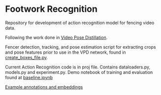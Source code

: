 ﻿# Footwork Recognition
Repository for development of action recognition model for fencing video data. 

Following the work done in [Video Pose Distillation](https://github.com/jhong93/vpd). 

Fencer detection, tracking, and pose estimation script for extracting crops and pose features prior to use in the VPD network, found in [create_boxes_file.py](https://github.com/Carpfire/fencing_cv/blob/main/create_boxes_file.py).

Current Action Recognition code is in proj file. Contains dataloaders.py, models.py and experiment.py. Demo notebook of training and evaluation found at [baseline.ipynb](https://github.com/Carpfire/footwork_recognition/blob/main/src/baseline.ipynb)

[Example annotations and embeddings ](https://drive.google.com/drive/folders/1qpjcw3qh63K0SM9M9iTy7TSdffHYdNkd?usp=sharing)